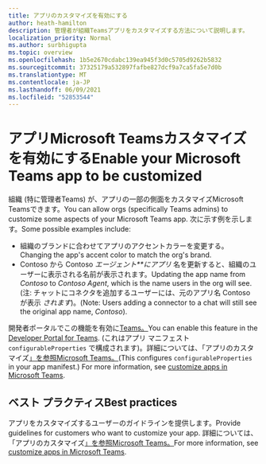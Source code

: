 ```yaml
---
title: アプリのカスタマイズを有効にする
author: heath-hamilton
description: 管理者が組織Teamsアプリをカスタマイズする方法について説明します。
localization_priority: Normal
ms.author: surbhigupta
ms.topic: overview
ms.openlocfilehash: 1b5e2670cdabc139ea945f3d0c5705d9262b5832
ms.sourcegitcommit: 37325179a532897fafbe827dcf9a7ca5fa5e7d0b
ms.translationtype: MT
ms.contentlocale: ja-JP
ms.lasthandoff: 06/09/2021
ms.locfileid: "52853544"
---
```

# <a name="enable-your-microsoft-teams-app-to-be-customized"></a><span data-ttu-id="0b00a-103">アプリMicrosoft Teamsカスタマイズを有効にする</span><span class="sxs-lookup"><span data-stu-id="0b00a-103">Enable your Microsoft Teams app to be customized</span></span>

<span data-ttu-id="0b00a-104">組織 (特に管理者Teams) が、アプリの一部の側面をカスタマイズMicrosoft Teamsできます。</span><span class="sxs-lookup"><span data-stu-id="0b00a-104">You can allow orgs (specifically Teams admins) to customize some aspects of your Microsoft Teams app.</span></span> <span data-ttu-id="0b00a-105">次に示す例を示します。</span><span class="sxs-lookup"><span data-stu-id="0b00a-105">Some possible examples include:</span></span>

* <span data-ttu-id="0b00a-106">組織のブランドに合わせてアプリのアクセントカラーを変更する。</span><span class="sxs-lookup"><span data-stu-id="0b00a-106">Changing the app's accent color to match the org's brand.</span></span>
* <span data-ttu-id="0b00a-107">Contoso から Contoso *エージェント\*\*にアプリ* 名を更新すると、組織のユーザーに表示される名前が表示されます。</span><span class="sxs-lookup"><span data-stu-id="0b00a-107">Updating the app name from *Contoso* to *Contoso Agent*, which is the name users in the org will see.</span></span> <span data-ttu-id="0b00a-108">(注: チャットにコネクタを追加するユーザーには、元のアプリ名 Contoso が表示 *されます*)。</span><span class="sxs-lookup"><span data-stu-id="0b00a-108">(Note: Users adding a connector to a chat will still see the original app name, *Contoso*).</span></span>

<span data-ttu-id="0b00a-109">開発者ポータルでこの機能を有効に[Teams。](https://dev.teams.microsoft.com/home)</span><span class="sxs-lookup"><span data-stu-id="0b00a-109">You can enable this feature in the [Developer Portal for Teams](https://dev.teams.microsoft.com/home).</span></span> <span data-ttu-id="0b00a-110">(これはアプリ マニフェスト `configurableProperties` で構成されます)。詳細については、「アプリのカスタマイズ[」を参照Microsoft Teams。](/MicrosoftTeams/customize-apps)</span><span class="sxs-lookup"><span data-stu-id="0b00a-110">(This configures `configurableProperties` in your app manifest.) For more information, see [customize apps in Microsoft Teams](/MicrosoftTeams/customize-apps).</span></span>

## <a name="best-practices"></a><span data-ttu-id="0b00a-111">ベスト プラクティス</span><span class="sxs-lookup"><span data-stu-id="0b00a-111">Best practices</span></span>

<span data-ttu-id="0b00a-112">アプリをカスタマイズするユーザーのガイドラインを提供します。</span><span class="sxs-lookup"><span data-stu-id="0b00a-112">Provide guidelines for customers who want to customize your app.</span></span> <span data-ttu-id="0b00a-113">詳細については、「アプリのカスタマイズ[」を参照Microsoft Teams。](/MicrosoftTeams/customize-apps)</span><span class="sxs-lookup"><span data-stu-id="0b00a-113">For more information, see [customize apps in Microsoft Teams](/MicrosoftTeams/customize-apps).</span></span>
